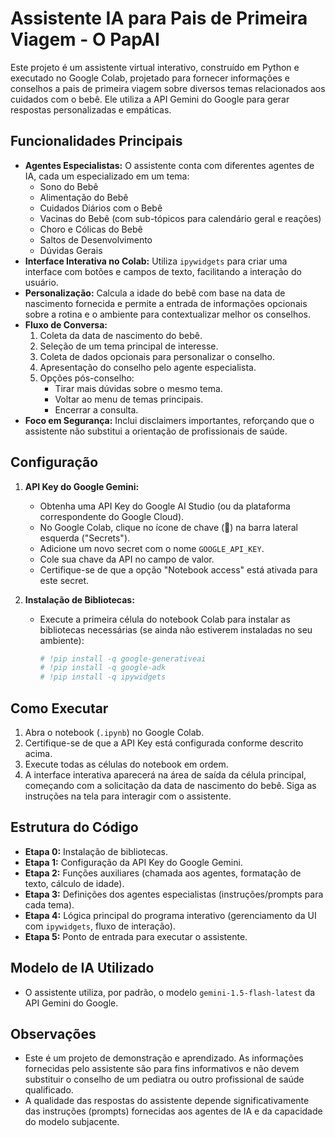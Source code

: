 # Assistente IA para Pais de Primeira Viagem - O PapAI

Este projeto é um assistente virtual interativo, construído em Python e executado no Google Colab, projetado para fornecer informações e conselhos a pais de primeira viagem sobre diversos temas relacionados aos cuidados com o bebê. Ele utiliza a API Gemini do Google para gerar respostas personalizadas e empáticas.

## Funcionalidades Principais

* **Agentes Especialistas:** O assistente conta com diferentes agentes de IA, cada um especializado em um tema:
    * Sono do Bebê
    * Alimentação do Bebê
    * Cuidados Diários com o Bebê
    * Vacinas do Bebê (com sub-tópicos para calendário geral e reações)
    * Choro e Cólicas do Bebê
    * Saltos de Desenvolvimento
    * Dúvidas Gerais
* **Interface Interativa no Colab:** Utiliza `ipywidgets` para criar uma interface com botões e campos de texto, facilitando a interação do usuário.
* **Personalização:** Calcula a idade do bebê com base na data de nascimento fornecida e permite a entrada de informações opcionais sobre a rotina e o ambiente para contextualizar melhor os conselhos.
* **Fluxo de Conversa:**
    1.  Coleta da data de nascimento do bebê.
    2.  Seleção de um tema principal de interesse.
    3.  Coleta de dados opcionais para personalizar o conselho.
    4.  Apresentação do conselho pelo agente especialista.
    5.  Opções pós-conselho:
        * Tirar mais dúvidas sobre o mesmo tema.
        * Voltar ao menu de temas principais.
        * Encerrar a consulta.
* **Foco em Segurança:** Inclui disclaimers importantes, reforçando que o assistente não substitui a orientação de profissionais de saúde.

## Configuração

1.  **API Key do Google Gemini:**
    * Obtenha uma API Key do Google AI Studio (ou da plataforma correspondente do Google Cloud).
    * No Google Colab, clique no ícone de chave (🔑) na barra lateral esquerda ("Secrets").
    * Adicione um novo secret com o nome `GOOGLE_API_KEY`.
    * Cole sua chave da API no campo de valor.
    * Certifique-se de que a opção "Notebook access" está ativada para este secret.

2.  **Instalação de Bibliotecas:**
    * Execute a primeira célula do notebook Colab para instalar as bibliotecas necessárias (se ainda não estiverem instaladas no seu ambiente):
        ```python
        # !pip install -q google-generativeai
        # !pip install -q google-adk
        # !pip install -q ipywidgets
        ```

## Como Executar

1.  Abra o notebook (`.ipynb`) no Google Colab.
2.  Certifique-se de que a API Key está configurada conforme descrito acima.
3.  Execute todas as células do notebook em ordem.
4.  A interface interativa aparecerá na área de saída da célula principal, começando com a solicitação da data de nascimento do bebê. Siga as instruções na tela para interagir com o assistente.

## Estrutura do Código

* **Etapa 0:** Instalação de bibliotecas.
* **Etapa 1:** Configuração da API Key do Google Gemini.
* **Etapa 2:** Funções auxiliares (chamada aos agentes, formatação de texto, cálculo de idade).
* **Etapa 3:** Definições dos agentes especialistas (instruções/prompts para cada tema).
* **Etapa 4:** Lógica principal do programa interativo (gerenciamento da UI com `ipywidgets`, fluxo de interação).
* **Etapa 5:** Ponto de entrada para executar o assistente.

## Modelo de IA Utilizado

* O assistente utiliza, por padrão, o modelo `gemini-1.5-flash-latest` da API Gemini do Google.

## Observações

* Este é um projeto de demonstração e aprendizado. As informações fornecidas pelo assistente são para fins informativos e não devem substituir o conselho de um pediatra ou outro profissional de saúde qualificado.
* A qualidade das respostas do assistente depende significativamente das instruções (prompts) fornecidas aos agentes de IA e da capacidade do modelo subjacente.


